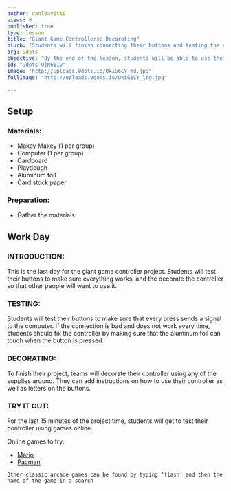 ```yaml
---
author: danleavitt0
views: 0
published: true
type: lesson
title: "Giant Game Controllers: Decorating"
blurb: "Students will finish connecting their buttons and testing the response on the computer, and complete their controller by decorating it."
org: 9dots
objective: "By the end of the lesson, students will be able to use their controller to play games, and explain what how their controller completes a circuit."
id: "9dots-OjN6I1y"
image: "http://uploads.9dots.io/OkiG6CY_md.jpg"
fullImage: "http://uploads.9dots.io/OkiG6CY_lrg.jpg"

---
```


## Setup

### Materials:

- Makey Makey (1 per group)
- Computer (1 per group)
- Cardboard
- Playdough
- Aluminum foil
- Card stock paper

### Preparation:

-  Gather the materials

## Work Day

### INTRODUCTION:
This is the last day for the giant game controller project. Students will test their buttons to make sure everything works, and the decorate the controller so that other people will want to use it.

### TESTING:
Students will test their buttons to make sure that every press sends a signal to the computer.  If the connection is bad and does not work every time, students should fix the controller by making sure that the aluminum foil can touch when the button is pressed.

### DECORATING:
To finish their project, teams will decorate their controller using any of the supplies around. They  can add instructions on how to use their controller as well as letters on the buttons.

### TRY IT OUT:
For the last 15 minutes of the project time, students will get to test their controller using games online.

Online games to try:

- [Mario](http://www.pouetpu-games.com/index.php?section=2&game_id=2&w=640&h=480)
- [Pacman](http://www.thepcmanwebsite.com/media/pacman_flash/)

```
Other classic arcade games can be found by typing ‘flash’ and then the name of the game in a search
```
